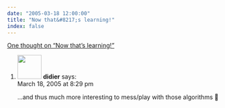 ```yaml
---
date: "2005-03-18 12:00:00"
title: "Now that&#8217;s learning!"
index: false
---
```


[One thought on &ldquo;Now that&#8217;s learning!&rdquo;](/lemire/blog/2005/03-18-now-thats-learning)

<ol class="comment-list">
<li id="comment-2022" class="comment even thread-even depth-1">
<div class="comment-author vcard">
<img alt src="https://secure.gravatar.com/avatar/953577bfc776e164bbd8a4db76b2a421?s=56&#038;d=mm&#038;r=g" srcset="https://secure.gravatar.com/avatar/953577bfc776e164bbd8a4db76b2a421?s=112&#038;d=mm&#038;r=g 2x" class="avatar avatar-56 photo" height="56" width="56" decoding="async" /> <b class="fn">didier</b> <span class="says">says:</span> </div>
<div class="comment-metadata"><time datetime="2005-03-18T20:29:21+00:00">March 18, 2005 at 8:29 pm</time></a> </div>
<div class="comment-content">
<p>&#8230;and thus much more interesting to mess/play with those algorithms 🙂</p>
</div>
</li>
</ol>
